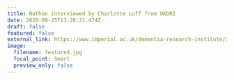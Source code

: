 ```yaml
---
title: Nathan interviewed by Charlotte Luff from UKDRI
date: 2020-09-25T13:28:21.474Z
draft: false
featured: false
external_link: https://www.imperial.ac.uk/dementia-research-institute/about-us/uk-dri-imperial-researcher-interviews/a-conversation-with-dr-nathan-skene-by-charlotte-luff/
image:
  filename: featured.jpg
  focal_point: Smart
  preview_only: false
---
```

